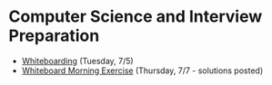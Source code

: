 # Computer Science and Interview Preparation

- [Whiteboarding](https://github.com/ga-adi-nyc/Course-Materials/tree/master/lessons/java-essentials/whiteboarding-lesson) (Tuesday, 7/5)
- [Whiteboard Morning Exercise](https://github.com/ga-adi-nyc/Course-Materials/tree/master/lessons/java-essentials/whiteboard-morning-exercise) (Thursday, 7/7 - solutions posted)
